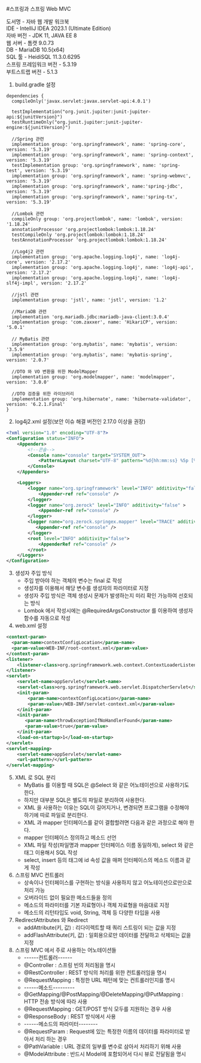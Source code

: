 #스프링과 스프링 Web MVC  

도서명 - 자바 웹 개발 워크북  
IDE - IntelliJ IDEA 2023.1 (Ultimate Edition)  
자바 버전 - JDK 11, JAVA EE 8  
웹 서버 - 톰캣 9.0.73  
DB - MariaDB 10.5(x64)  
SQL 툴 - HeidiSQL 11.3.0.6295  
스프링 프레임워크 버전 - 5.3.19  
부트스트랩 버전 - 5.1.3

1. build.gradle 설정
```
dependencies {
  compileOnly('javax.servlet:javax.servlet-api:4.0.1')

  testImplementation("org.junit.jupiter:junit-jupiter-api:${junitVersion}")
  testRuntimeOnly("org.junit.jupiter:junit-jupiter-engine:${junitVersion}")
  
  //Spring 관련
  implementation group: 'org.springframework', name: 'spring-core', version: '5.3.19'
  implementation group: 'org.springframework', name: 'spring-context', version: '5.3.19'
  testImplementation group: 'org.springframework', name: 'spring-test', version: '5.3.19'
  implementation group: 'org.springframework', name: 'spring-webmvc', version: '5.3.19'
  implementation group: 'org.springframework', name:'spring-jdbc', version: '5.3.19'
  implementation group: 'org.springframework', name:'spring-tx', version: '5.3.19'
  
  //Lombok 관련
  compileOnly group: 'org.projectlombok', name: 'lombok', version: '1.18.24'
  annotationProcessor 'org.projectlombok:lombok:1.18.24'
  testCompileOnly 'org.projectlombok:lombok:1.18.24'
  testAnnotationProcessor 'org.projectlombok:lombok:1.18.24'
  
  //Log4j2 관련
  implementation group: 'org.apache.logging.log4j', name: 'log4j-core', version: '2.17.2'
  implementation group: 'org.apache.logging.log4j', name: 'log4j-api', version: '2.17.2'
  implementation group: 'org.apache.logging.log4j', name: 'log4j-slf4j-impl', version: '2.17.2'
  
  //jstl 관련
  implementation group: 'jstl', name: 'jstl', version: '1.2'
  
  //MariaDB 관련
  implementation 'org.mariadb.jdbc:mariadb-java-client:3.0.4'
  implementation group: 'com.zaxxer', name: 'HikariCP', version: '5.0.1'
  
  // MyBatis 관련
  implementation group: 'org.mybatis', name: 'mybatis', version: '3.5.9'
  implementation group: 'org.mybatis', name: 'mybatis-spring', version: '2.0.7'
  
  //DTO 와 VO 변환을 위한 ModelMapper
  implementation group: 'org.modelmapper', name: 'modelmapper', version: '3.0.0'

  //DTO 검증을 위한 라이브러리
  implementation group: 'org.hibernate', name: 'hibernate-validator', version: '6.2.1.Final'
}
```
2. log4j2.xml 설정(보안 이슈 해결 버전인 2.17.0 이상을 권장)
```xml
<?xml version="1.0" encoding="UTF-8"?>
<Configuration status="INFO">
    <Appenders>
        <!--콘솔-->
        <Console name="console" target="SYSTEM_OUT">
            <PatternLayout charset="UTF-8" pattern="%d{hh:mm:ss} %5p [%c] %m%n" />
        </Console>
    </Appenders>

    <Loggers>
        <logger name="org.springframework" level="INFO" additivity="false" >
            <Appender-ref ref="console" />
        </logger>
        <logger name="org.zerock" level="INFO" additivity="false" >
            <Appender-ref ref="console" />
        </logger>
        <logger name="org.zerock.springex.mapper" level="TRACE" additivity="false">
           <Appender-ref ref="console" />
        </logger>
        <root level="INFO" additivity="false">
            <AppenderRef ref="console" />
        </root>
    </Loggers>
</Configuration>
```
3. 생성자 주입 방식
    * 주입 받아야 하는 객체의 변수는 final 로 작성
    * 생성자를 이용해서 해당 변수를 생성자의 파라미터로 지정
    * 생성자 주입 방식은 객체 생성시 문제가 발생하는지 미리 확인 가능하여 선호되는 방식
    * Lombok 에서 작성시에는 @RequiredArgsConstructor 를 이용하여 생성자 함수를 자동으로 작성
4. web.xml 설정
```xml
<context-param>
  <param-name>contextConfigLocation</param-name>
  <param-value>WEB-INF/root-context.xml</param-value>
</context-param>
<listener>
    <listener-class>org.springframework.web.context.ContextLoaderListener</listener-class>
</listener>
<servlet>
    <servlet-name>appServlet</servlet-name>
    <servlet-class>org.springframework.web.servlet.DispatcherServlet</servlet-class>
    <init-param>
        <param-name>contextConfigLocation</param-name>
        <param-value>/WEB-INF/servlet-context.xml</param-value>
    </init-param>
    <init-param>
       <param-name>throwExceptionIfNoHandlerFound</param-name>
       <param-value>true</param-value>
    </init-param>
    <load-on-startup>1</load-on-startup>
</servlet>
<servlet-mapping>
    <servlet-name>appServlet</servlet-name>
    <url-pattern>/</url-pattern>
</servlet-mapping>
```
5. XML 로 SQL 분리 
   * MyBatis 를 이용할 때 SQL은 @Select 와 같은 어노테이션으로 사용하기도 한다.
   * 하지만 대부분 SQL은 별도의 파일로 분리하여 사용한다.
   * XML 을 사용하는 이유는 SQL이 길어지거나, 변경되면 프로그램을 수정해야 하기에 따로 파일로 분리한다.
   * XML 과 mapper 인터페이스를 같이 결합할려면 다음과 같은 과정으로 해야 한다.
   * mapper 인터페이스 정의하고 메소드 선언
   * XML 파일 작성(파일명과 mapper 인터페이스 이름 동일하게), select 와 같은 태그 이용해서 SQL 작성
   * select, insert 등의 태그에 id 속성 값을 매퍼 인터페이스의 메소드 이름과 같게 작성
6. 스프링 MVC 컨트롤러
   * 상속이나 인터페이스를 구현하는 방식을 사용하지 않고 어노테이션으로만으로 처리 가능
   * 오버라이드 없이 필요한 메소드들을 정의
   * 메소드의 파라미터를 기본 자료형이나 객체 자료형을 마음대로 지정
   * 메소드의 리턴타입도 void, String, 객체 등 다양한 타입을 사용
7. RedirectAttributes 와 Redirect
   * addAttribute(키, 값) : 리다이렉트할 때 쿼리 스트링이 되는 값을 지정
   * addFlashAttribute(키, 값) : 일회용으로만 데이터를 전달하고 삭제되는 값을 지정
8. 스프링 MVC 에서 주로 사용하는 어노테이션들
   * ------컨트롤러------
   * @Controller : 스프링 빈의 처리됨을 명시
   * @RestController : REST 방식의 처리를 위한 컨트롤러임을 명시
   * @RequestMapping : 특정한 URL 패턴에 맞는 컨트롤러인지를 명시
   * ------메소드---------
   * @GetMapping/@PostMapping/@DeleteMapping/@PutMapping : HTTP 전송 방식에 따라 사용
   * @RequestMapping : GET/POST 방식 모두를 지원하는 경우 사용
   * @ResponseBody : REST 방식에서 사용
   * ------메소드의 파라미터--------
   * @RequestParam : Request에 있는 특정한 이름의 데이터를 파라미터로 받아서 처리 하는 경우
   * @PathVariable : URL 경로의 일부를 변수로 삼아서 처리하기 위해 사용
   * @ModelAttribute : 반드시 Model에 포함되어서 다시 뷰로 전달됨을 명시

   